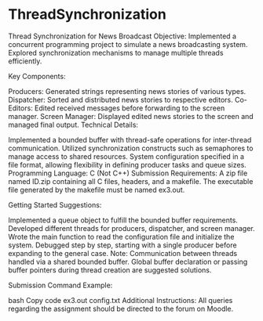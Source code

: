 # ThreadSynchronization
Thread Synchronization for News Broadcast
Objective: Implemented a concurrent programming project to simulate a news broadcasting system. Explored synchronization mechanisms to manage multiple threads efficiently.

Key Components:

Producers: Generated strings representing news stories of various types.
Dispatcher: Sorted and distributed news stories to respective editors.
Co-Editors: Edited received messages before forwarding to the screen manager.
Screen Manager: Displayed edited news stories to the screen and managed final output.
Technical Details:

Implemented a bounded buffer with thread-safe operations for inter-thread communication.
Utilized synchronization constructs such as semaphores to manage access to shared resources.
System configuration specified in a file format, allowing flexibility in defining producer tasks and queue sizes.
Programming Language: C (Not C++)
Submission Requirements: A zip file named ID.zip containing all C files, headers, and a makefile. The executable file generated by the makefile must be named ex3.out.

Getting Started Suggestions:

Implemented a queue object to fulfill the bounded buffer requirements.
Developed different threads for producers, dispatcher, and screen manager.
Wrote the main function to read the configuration file and initialize the system.
Debugged step by step, starting with a single producer before expanding to the general case.
Note: Communication between threads handled via a shared bounded buffer. Global buffer declaration or passing buffer pointers during thread creation are suggested solutions.

Submission Command Example:

bash
Copy code
ex3.out config.txt
Additional Instructions: All queries regarding the assignment should be directed to the forum on Moodle.
